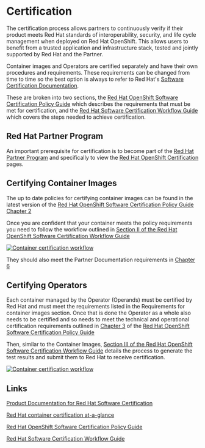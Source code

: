 # Certification

The certification process allows partners to continuously verify if their product meets Red Hat standards of interoperability, security, and life cycle management when deployed on Red Hat OpenShift. This allows users to benefit from a trusted application and infrastructure stack, tested and jointly supported by Red Hat and the Partner.

Container images and Operators are certified separately
 and have their own procedures and requirements. These requirements can be changed from time to time so the best option is always to refer to Red Hat's [Software Certification Documentation](https://access.redhat.com/documentation/en-us/red_hat_software_certification).

These are broken into two sections, the [Red Hat OpenShift Software Certification Policy Guide](https://access.redhat.com/documentation/en-us/red_hat_software_certification/8.69/html/red_hat_openshift_software_certification_policy_guide) which describes the requirements that must be met for certification, and the [Red Hat Software Certification Workflow Guide](https://access.redhat.com/documentation/en-us/red_hat_software_certification/8.69/html/red_hat_software_certification_workflow_guide) which covers the steps needed to achieve certification.

## Red Hat Partner Program

An important prerequisite for certification is to become part of the [Red Hat Partner Program](https://connect.redhat.com/en/programs) and specifically to view the [Red Hat OpenShift Certification](https://connect.redhat.com/en/partner-with-us/red-hat-openshift-certification) pages.

## Certifying Container Images

The up to date policies for certifying container images can be found in the latest version of the [Red Hat OpenShift Software Certification Policy Guide Chapter 2](https://access.redhat.com/documentation/en-us/red_hat_software_certification/8.69/html/red_hat_openshift_software_certification_policy_guide/assembly-requirements-for-container-images_openshift-sw-cert-policy-introduction#con-image-content-requirements_openshift-sw-cert-policy-container-images)

Once you are confident that your container meets the policy requirements you need to follow the workflow outlined in [Section II of the Red Hat OpenShift Software Certification Workflow Guide](https://access.redhat.com/documentation/en-us/red_hat_software_certification/8.69/html/red_hat_software_certification_workflow_guide/con_container-certification_configuring-the-system-and-running-tests-by-using-cockpit-for-non-containerized-application)

[![Container certification workflow](https://access.redhat.com/webassets/avalon/d/Red_Hat_Software_Certification-8.69-Red_Hat_Software_Certification_Workflow_Guide-en-US/images/90e6d6a7520627caacd3e735ac747c46/container-workflow.png)](https://access.redhat.com/documentation/en-us/red_hat_software_certification/8.69/html/red_hat_software_certification_workflow_guide/assembly_working-with-containers_configuring-the-system-and-running-tests-by-using-cockpit-for-non-containerized-application)

They should also meet the Partner Documentation requirements in [Chapter 6](https://access.redhat.com/documentation/en-us/red_hat_software_certification/8.69/html/red_hat_openshift_software_certification_policy_guide/con-partner-documentation-requirements_openshift-sw-cert-policy-specialized-certification)

## Certifying Operators

Each container managed by the Operator (Operands) must be certified by Red Hat and must meet the requirements listed in the Requirements for container images section. Once that is done the Operator as a whole also needs to be certified and so needs to meet the technical and operational certification requirements outlined in [Chapter 3](https://access.redhat.com/documentation/en-us/red_hat_software_certification/8.69/html/red_hat_openshift_software_certification_policy_guide/assembly-products-managed-by-an-operator_openshift-sw-cert-policy-container-images#doc-wrapper) of the [Red Hat OpenShift Software Certification Policy Guide](https://access.redhat.com/documentation/en-us/red_hat_software_certification/8.69/html/red_hat_openshift_software_certification_policy_guide/index)

Then, similar to the Container Images,
[Section III of the Red Hat OpenShift Software Certification Workflow Guide](https://access.redhat.com/documentation/en-us/red_hat_software_certification/8.69/html/red_hat_software_certification_workflow_guide/con_operator-certification_openshift-sw-cert-workflow-publishing-the-certified-container)
details the process to generate the test results and submit them to Red Hat to receive certification.

[![Container certification workflow](https://access.redhat.com/webassets/avalon/d/Red_Hat_Software_Certification-8.69-Red_Hat_Software_Certification_Workflow_Guide-en-US/images/f11867f77394c6edcbd3be409a64ee90/operatorworkflow.png)](https://access.redhat.com/documentation/en-us/red_hat_software_certification/8.69/html/red_hat_software_certification_workflow_guide/assembly_working-with-operators_openshift-sw-cert-workflow-publishing-the-certified-container)

## Links

[Product Documentation for Red Hat Software Certification](https://access.redhat.com/documentation/en-us/red_hat_software_certification/8.69)

[Red Hat container certification at-a-glance](https://connect.redhat.com/en/blog/red-hat-container-certification-glance)

[Red Hat OpenShift Software Certification Policy Guide](https://access.redhat.com/documentation/en-us/red_hat_software_certification/8.69/html/red_hat_openshift_software_certification_policy_guide/index)

[Red Hat Software Certification Workflow Guide](https://access.redhat.com/documentation/en-us/red_hat_software_certification/8.69/html/red_hat_software_certification_workflow_guide)
